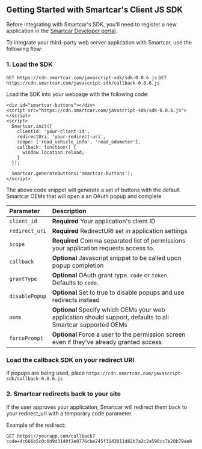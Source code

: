 ## Getting Started with Smartcar's Client JS SDK

Before integrating with Smartcar's SDK, you'll need to register a new application in the [Smartcar Developer portal](https://developer.smartcar.com).

To integrate your third-party web server application with Smartcar, use the following flow:

### 1. Load the SDK

`GET https://cdn.smartcar.com/javascript-sdk/sdk-0.0.6.js`
`GET https://cdn.smartcar.com/javascript-sdk/callback-0.0.6.js`

Load the SDK into your webpage with the following code:
```
<div id="smartcar-buttons"></div>
<script src="https://cdn.smartcar.com/javascript-sdk/sdk-0.0.6.js"></script>
<script>
  Smartcar.init({
    clientId: 'your-client-id',
    redirectUri: 'your-redirect-uri',
    scope: ['read_vehicle_info', 'read_odometer'],
    callback: function() {
      window.location.reload;
    }
  });

  Smartcar.generateButtons('smartcar-buttons');
</script>
```

The above code snippet will generate a set of buttons with the default Smartcar OEMs that will open a an OAuth popup and complete

| Parameter       | Description   |
|:--------------- |:------------- |
| `client_id`     | **Required** Your application's client ID |
| `redirect_uri`  | **Required** RedirectURI set in application settings |
| `scope`         | **Required** Comma separated list of permissions your application requests access to. |
| `callback`      | **Optional** Javascript snippet to be called upon popup completion |
| `grantType`     | **Optional** OAuth grant type. `code` or `token`. Defaults to `code`.      |
| `disablePopup`  | **Optional** Set to true to disable popups and use redirects instead      |
| `oems`          | **Optional** Specify which OEMs your web application should support, defaults to all Smartcar supported OEMs      |
| `forcePrompt`   | **Optional** Force a user to the permission screen even if they've already granted access      |

### Load the callback SDK on your redirect URI

If popups are being used, place `https://cdn.smartcar.com/javascript-sdk/callback-0.0.6.js`

### 2. Smartcar redirects back to your site

If the user approves your application, Smartcar will redirect them back to your redirect_uri with a temporary code parameter.

Example of the redirect:

```
GET https://yourapp.com/callback?code=4c666b5c0c0d9d3140f2e0776cbe245f3143011d82b7a2c2a590cc7e20b79ae8
```


